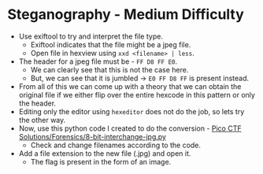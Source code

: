 # Steganography - Medium Difficulty
- Use exiftool to try and interpret the file type.
  - Exiftool indicates that the file might be a jpeg file.
  - Open file in hexview using ```xxd <filename> | less```.
- The header for a jpeg file must be - ```FF D8 FF E0```.
  - We can clearly see that this is not the case here.
  - But, we can see that it is jumbled -> ```E0 FF D8 FF``` is present instead.
- From all of this we can come up with a theory that we can obtain the original file if we either flip over the
  entire hexcode in this pattern or only the header.
- Editing only the editor using ```hexeditor``` does not do the job, so lets try the other way.
- Now, use this python code I created to do the conversion - [Pico CTF Solutions/Forensics/8-bit-interchange-jpg.py](https://github.com/vivek-c07/Solved-CTF-Challenges/blob/e3e5ee8f817cc620f3c8016a502afebec2ecafe6/Pico%20CTF%20Solutions/Forensics/8-bit-interchange-jpg.py)
  - Check and change filenames according to the code.
- Add a file extension to the new file (.jpg) and open it.
  - The flag is present in the form of an image.
